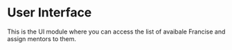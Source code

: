 # User Interface
This is the UI module where you can access the list of avaibale Francise and assign mentors to them. 